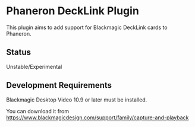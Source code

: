 # Phaneron DeckLink Plugin
This plugin aims to add support for Blackmagic DeckLink cards to Phaneron.

## Status
Unstable/Experimental

## Development Requirements

Blackmagic Desktop Video 10.9 or later must be installed.

You can download it from https://www.blackmagicdesign.com/support/family/capture-and-playback
